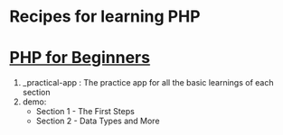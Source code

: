 # Recipes for learning PHP 
# [PHP for Beginners](https://www.udemy.com/php-for-complete-beginners-includes-msql-object-oriented/)
1. _practical-app
   : The practice app for all the basic learnings of each section
2. demo: 
   * Section 1 - The First Steps
   * Section 2 - Data Types and More 

